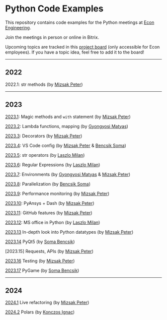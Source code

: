 # Python Code Examples

This repository contains code examples for the Python meetings at [Econ Engineering](https://econengineering.com/en/).

Join the meetings in person or online in Bitrix.

Upcoming topics are tracked in this [project board](https://github.com/orgs/econengineeringgit/projects/2>) (only accessible for Econ employees).
If you have a topic idea, feel free to add it to the board!

---

## 2022

2022.1: str methods (by [Mizsak Peter](https://github.com/MizsakPeterEcon))

---

## 2023

[2023.1](Examples_2023/01_magic_methods_with_statement/notes.md): Magic methods and `with` statement (by [Mizsak Peter](https://github.com/MizsakPeterEcon))

[2023.2](Examples_2023/02_lambda_mapping_decorator/readme.md): Lambda functions, mapping (by [Gyongyosi Matyas](https://github.com/gyongyosim))

[2023.3](Examples_2023/03_decorators/readme.md): Decorators (by [Mizsak Peter](https://github.com/MizsakPeterEcon))

[2023.4](Examples_2023/04_VS_Code_config/readme.md): VS Code config (by [Mizsak Peter](https://github.com/MizsakPeterEcon) & [Bencsik Soma](https://github.com/eConSomabencsik))

[2023.5](Examples_2023/05_String_operators/readme.md): str operators (by [Laszlo Milan](https://github.com/laszmilan))

[2023.6](Examples_2023/06_regex/readme.md): Regular Expressions (by [Laszlo Milan](https://github.com/laszmilan))

[2023.7](Examples_2023/07_Environments/README.md): Environments (by [Gyongyosi Matyas](https://github.com/gyongyosim) & [Mizsak Peter](https://github.com/MizsakPeterEcon))

[2023.8](Examples_2023/08_parallelization_in_python/intro.ipynb): Parallelization (by [Bencsik Soma](https://github.com/eConSomabencsik))

[2023.9](Examples_2023/09_Performance_profiling/README.md): Performance monitoring (by [Mizsak Peter](https://github.com/MizsakPeterEcon))

[2023.10](Examples_2023/10_PyAnsys_Dash/README.md): PyAnsys + Dash (by [Mizsak Peter](https://github.com/MizsakPeterEcon))

[2023.11](Examples_2023/11_GitHub_features/README.md): GitHub features (by [Mizsak Peter](https://github.com/MizsakPeterEcon))

[2023.12](Examples_2023/12_ms_office_in_python/README.md): MS office in Python (by [Laszlo Milan](https://github.com/laszmilan))

[2023.13](Examples_2023/13_data_types_in-depth/README.md) In-depth look into Python datatypes (by [Mizsak Peter](https://github.com/MizsakPeterEcon))

[2023.14](Examples_2023/14_PyQt5/README.md) PyQt5 (by [Soma Bencsik](https://github.com/eConSomabencsik))

[2023.15] Requests, APIs (by [Mizsak Peter](https://github.com/MizsakPeterEcon))

[2023.16](Examples_2023/16_Testing/README.md) Testing (by [Mizsak Peter](https://github.com/MizsakPeterEcon))

[2023.17](Examples_2023/17_PyGame/README.md) PyGame (by [Soma Bencsik](https://github.com/eConSomabencsik))

---

## 2024

[2024.1](Examples_2024/01_Live_code_Refactoring/README.md) Live refactoring (by [Mizsak Peter](https://github.com/MizsakPeterEcon))

[2024.2](Examples_2024\02_Polars\README.md) Polars (by [Konczos Ignac](https://github.com/KonczosIgnacEcon))
